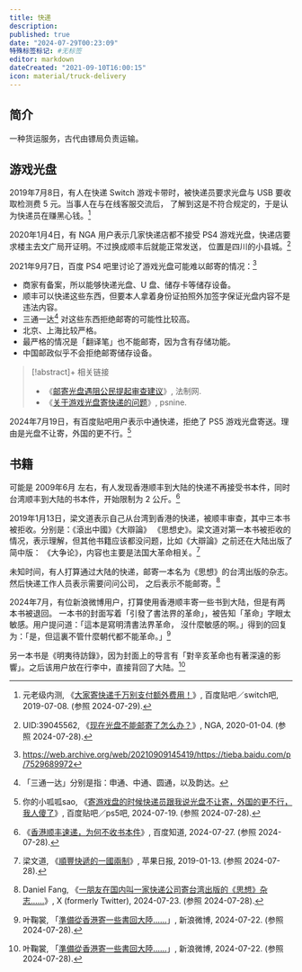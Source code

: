 ```yaml
---
title: 快递
description:
published: true
date: "2024-07-29T00:23:09"
特殊标签标记: #无标签
editor: markdown
dateCreated: "2021-09-10T16:00:15"
icon: material/truck-delivery
---
```


## 简介

一种货运服务，古代由镖局负责运输。

## 游戏光盘

2019年7月8日，有人在快递 Switch 游戏卡带时，被快递员要求光盘与 USB 要收取检测费 5 元。当事人在与在线客服交流后，
了解到这是不符合规定的，于是认为快递员在赚黑心钱。[^47824]

[^47824]: 元老级内测, 《[大家寄快递千万别支付额外费用！](https://web.archive.org/web/20240728160918/https://tieba.baidu.com/p/6187847824)》, 百度贴吧／switch吧, 2019-07-08. (参照 2024-07-29).

2020年1月4日，有 NGA 用户表示几家快递店都不接受 PS4 游戏光盘，快递店要求楼主去文广局开证明。不过换成顺丰后就能正常发送，
位置是四川的小县城。[^96085]

[^96085]: UID:39045562, 《[现在光盘不能邮寄了怎么办？](http://g.nga.cn/read.php?tid=19896085)》, NGA, 2020-01-04. (参照 2024-07-28).

2021年9月7日，百度 PS4 吧里讨论了游戏光盘可能难以邮寄的情况：[^baidu]

[^baidu]: <https://web.archive.org/web/20210909145419/https://tieba.baidu.com/p/7529689972>

+   商家有备案，所以能够快递光盘、U 盘、储存卡等储存设备。
+   顺丰可以快递这些东西，但要本人拿着身份证拍照外加签字保证光盘内容不是违法内容。
+   三通一达[^styd] 对这些东西拒绝邮寄的可能性比较高。
+   北京、上海比较严格。
+   最严格的情况是「翻译笔」也不能邮寄，因为含有存储功能。
+   中国邮政似乎不会拒绝邮寄储存设备。

[^styd]: 「三通一达」分别是指：申通、中通、圆通，以及韵达。

> [!abstract]+ 相关链接
>
> +   《[邮寄光盘遇阻公民提起审查建议](https://web.archive.org/web/20210224053809/http://www.legaldaily.com.cn/index/content/2021-02/24/content_8438812.htm)》, 法制网.
> +   《[关于游戏光盘寄快递的问题](https://web.archive.org/web/20210910080742/https://psnine.com/qa/29564)》, psnine.

2024年7月19日，有百度贴吧用户表示中通快递，拒绝了 PS5 游戏光盘寄送。理由是光盘不让寄，外国的更不行。[^53048]

[^53048]: 你的小呱呱sao, 《[寄游戏盘的时候快递员跟我说光盘不让寄，外国的更不行，我人傻了](https://web.archive.org/web/20240728154915/https://tieba.baidu.com/p/9095753048)》, 百度贴吧／ps5吧, 2024-07-19. (参照 2024-07-28).

## 书籍

可能是 2009年6月 左右，有人发现香港顺丰到大陆的快递不再接受书本件，同时台湾顺丰到大陆的书本件，开始限制为 2 公斤。[^80307]

[^80307]: 《[香港顺丰速递，为何不收书本件](https://web.archive.org/web/20240727162320/https://zhidao.baidu.com/question/101680307)》, 百度知道, 2024-07-27. (参照 2024-07-28).

2019年1月13日，梁文道表示自己从台湾到香港的快递，被顺丰审查，其中三本书被拒收。分别是：《滾出中國》《大辯論》
《思想史》。梁文道对第一本书被拒收的情况，表示理解，但其他书籍应该都没问题，比如《大辯論》之前还在大陆出版了简中版：
《大争论》，内容也主要是法国大革命相关。[^ARDDM]

[^ARDDM]: 梁文道, 《[順豐快遞的一國兩制](https://github.com/hk-archive/appledaily-source-html-2019/blob/d27a3ab25ccac4956140fda6882de262fd8a3347/20190113/SJYIXBQ2RY6CTCCDL7NPTARDDM/index.html)》, 苹果日报, 2019-01-13. (参照 2024-07-28).

未知时间，有人打算通过大陆的快递，邮寄一本名为《思想》的台湾出版的杂志。然后快递工作人员表示需要问问公司，
之后表示不能邮寄。[^74712]

[^74712]: Daniel Fang, 《[一朋友在国内叫一家快递公司寄台湾出版的《思想》杂志……](https://x.com/fang_danie121/status/1815885075218874712)》, X (formerly Twitter), 2024-07-23. (参照 2024-07-28).

2024年7月，有位新浪微博用户，打算使用香港顺丰寄一些书到大陆，但是有两本书被退回。
一本书的封面写着「引發了書法界的革命」，被告知「革命」字眼太敏感。用户提问道：「這本是寫明清書法界革命，
沒什麼敏感的啊。」得到的回复为：「是，但這裏不管什麼朝代都不能革命。」[^80723]

[^80723]: 叶鞠裳, 「[準備從香港寄一些書回大陸……](https://web.archive.org/web/20240725233209/https://m.weibo.cn/detail/5058755370680723)」, 新浪微博, 2024-07-22. (参照 2024-07-28).

另一本书是《明夷待訪錄》，因为封面上的导言有「對辛亥革命也有著深遠的影響」。之后该用户放在行李中，直接背回了大陆。[^80723]


